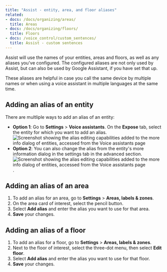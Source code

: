 ```yaml
---
title: "Assist - entity, area, and floor aliases"
related:
- docs: /docs/organizing/areas/
  title: Areas
- docs: /docs/organizing/floors/
  title: Floors
- docs: /voice_control/custom_sentences/
  title: Assist - custom sentences
---
```


Assist will use the names of your entities, areas and floors, as well as any aliases you've configured. The configured aliases are not only used by Assist, but can also be used by Google Assistant, if you have set that up.

These aliases are helpful in case you call the same device by multiple names
or when using a voice assistant in multiple languages at the same time.

## Adding an alias of an entity

There are multliple ways to add an alias of an entity:

- **Option 1**: Go to **Settings** > **Voice assistants**. On the **Expose** tab, select the entity for which you want to add an alias.
![Screenshot showing the alias editing capabilities added to the more info dialog of entities, accessed from the Voice assistants page](/images/assist/assist_aliases.png)
- **Option 2**: You can also change the alias from the entity's more information dialog in the settings tab in the advanced section.
![Screenshot showing the alias editing capabilities added to the more info dialog of entities, accessed from the Voice assistants page](/images/assist/assist_aliases_02.png).

## Adding an alias of an area

1. To add an alias for an area, go to **Settings** > **Areas, labels & zones**.
2. On the area card of interest, select the pencil button.
3. Select **Add alias** and enter the alias you want to use for that area.
4. **Save** your changes.

## Adding an alias of a floor

1. To add an alias for a floor, go to **Settings** > **Areas, labels & zones**.
2. Next to the floor of interest, select the three-dot menu, then select **Edit floor**.
3. Select **Add alias** and enter the alias you want to use for that floor.
4. **Save** your changes.
